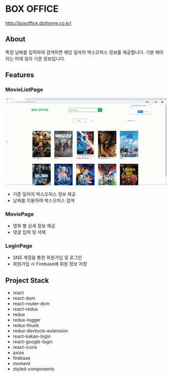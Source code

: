 # BOX OFFICE

http://boxoffice.dothome.co.kr/

## About

특정 날짜를 입력하여 검색하면 해당 일자의 박스오피스 정보를 제공합니다. 기본 페이지는 어제 일자 기준 정보입니다.

## Features

### MovieListPage

![MovieListPage](./readme/movieList.gif)

- 기준 일자의 박스오피스 정보 제공
- 날짜를 이용하여 박스오피스 검색

### MoviePage

- 영화 별 상세 정보 제공
- 댓글 입력 및 삭제

### LoginPage

- SNS 계정을 통한 회원가입 및 로그인
- 회원가입 시 Firebase에 회원 정보 저장

## Project Stack

- react
- react-dom
- react-router-dom
- react-redux
- redux
- redux-logger
- redux-thunk
- redux-devtools-extension
- react-kakao-login
- react-google-login
- react-icons
- axios
- firebase
- moment
- styled-components
